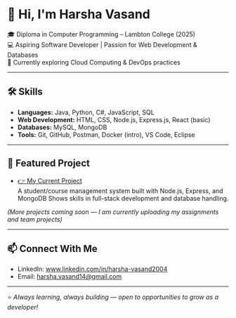 # 👋 Hi, I'm Harsha Vasand

🎓 Diploma in Computer Programming – Lambton College (2025)  
💻 Aspiring Software Developer | Passion for Web Development & Databases  
🌱 Currently exploring Cloud Computing & DevOps practices  

---

## 🛠 Skills
- **Languages:** Java, Python, C#, JavaScript, SQL  
- **Web Development:** HTML, CSS, Node.js, Express.js, React (basic)  
- **Databases:** MySQL, MongoDB  
- **Tools:** Git, GitHub, Postman, Docker (intro), VS Code, Eclipse  

---

## 📌 Featured Project
- [👉 My Current Project](https://github.com/harsha14-2/ProjectPart1)  
A student/course management system built with Node.js, Express, and MongoDB 
  Shows skills in full-stack development and database handling.  

*(More projects coming soon — I am currently uploading my assignments and team projects)*  

---

## 📫 Connect With Me
- LinkedIn: www.linkedin.com/in/harsha-vasand2004  
- Email: harsha.vasand14@gmail.com  

---

⭐️ *Always learning, always building — open to opportunities to grow as a developer!*
